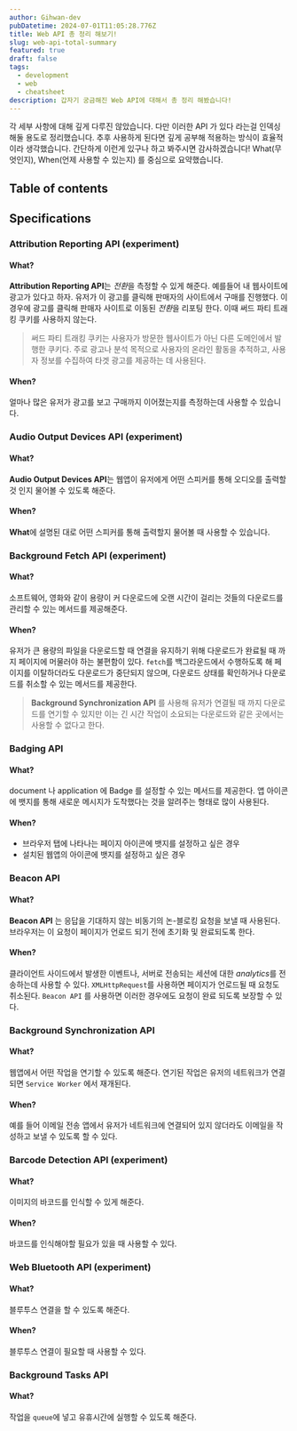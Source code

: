 ```yaml
---
author: Gihwan-dev
pubDatetime: 2024-07-01T11:05:28.776Z
title: Web API 총 정리 해보기!
slug: web-api-total-summary
featured: true
draft: false
tags:
  - development
  - web
  - cheatsheet
description: 갑자기 궁금해진 Web API에 대해서 총 정리 해봤습니다!
---
```


각 세부 사항에 대해 깊게 다루진 않았습니다. 다만 이러한 API 가 있다 라는걸 인덱싱 해둘 용도로 정리했습니다. 추후 사용하게 된다면 깊게 공부해 적용하는 방식이 효율적이라 생각했습니다. 간단하게 이런게 있구나 하고 봐주시면 감사하겠습니다! What(무엇인지), When(언제 사용할 수 있는지) 를 중심으로 요약했습니다.

## Table of contents

## Specifications

### Attribution Reporting API (experiment)

#### What?

**Attribution Reporting API**는 *전환*을 측정할 수 있게 해준다. 예를들어 내 웹사이트에 광고가 있다고 하자. 유저가 이 광고를 클릭해 판매자의 사이트에서 구매를 진행했다. 이 경우에 광고를 클릭해 판매자 사이트로 이동된 *전환*을 리포팅 한다. 이때 써드 파티 트래킹 쿠키를 사용하지 않는다.

> 써드 파티 트래킹 쿠키는 사용자가 방문한 웹사이트가 아닌 다른 도메인에서 발행한 쿠키다. 주로 광고나 분석 목적으로 사용자의 온라인 활동을 추적하고, 사용자 정보를 수집하여 타겟 광고를 제공하는 데 사용된다.

#### When?

얼마나 많은 유저가 광고를 보고 구매까지 이어졌는지를 측정하는데 사용할 수 있습니다.

### Audio Output Devices API (experiment)

#### What?

**Audio Output Devices API**는 웹앱이 유저에게 어떤 스피커를 통해 오디오를 출력할 것 인지 물어볼 수 있도록 해준다.

#### When?

**What**에 설명된 대로 어떤 스피커를 통해 출력할지 물어볼 때 사용할 수 있습니다.

### Background Fetch API (experiment)

#### What?

소프트웨어, 영화와 같이 용량이 커 다운로드에 오랜 시간이 걸리는 것들의 다운로드를 관리할 수 있는 메서드를 제공해준다.

#### When?

유저가 큰 용량의 파일을 다운로드할 때 연결을 유지하기 위해 다운로드가 완료될 때 까지 페이지에 머물러야 하는 불편함이 있다. `fetch`를 백그라운드에서 수행하도록 해 페이지를 이탈하더라도 다운로드가 중단되지 않으며, 다운로드 상태를 확인하거나 다운로드를 취소할 수 있는 메서드를 제공한다.

> **Background Synchronization API** 를 사용해 유저가 연결될 때 까지 다운로드를 연기할 수 있지만 이는 긴 시간 작업이 소요되는 다운로드와 같은 곳에서는 사용할 수 없다고 한다.

### Badging API

#### What?

document 나 application 에 Badge 를 설정할 수 있는 메서드를 제공한다. 앱 아이콘에 뱃지를 통해 새로운 메시지가 도착했다는 것을 알려주는 형태로 많이 사용된다.

#### When?

- 브라우저 탭에 나타나는 페이지 아이콘에 뱃지를 설정하고 싶은 경우
- 설치된 웹앱의 아이콘에 뱃지를 설정하고 싶은 경우

### Beacon API

#### What?

**Beacon API** 는 응답을 기대하지 않는 비동기의 논-블로킹 요청을 보낼 때 사용된다. 브라우저는 이 요청이 페이지가 언로드 되기 전에 초기화 및 완료되도록 한다.

#### When?

클라이언트 사이드에서 발생한 이벤트나, 서버로 전송되는 세션에 대한 *analytics*를 전송하는데 사용할 수 있다. `XMLHttpRequest`를 사용하면 페이지가 언로드될 때 요청도 취소된다. `Beacon API` 를 사용하면 이러한 경우에도 요청이 완료 되도록 보장할 수 있다.

### Background Synchronization API

#### What?

웹앱에서 어떤 작업을 연기할 수 있도록 해준다. 연기된 작업은 유저의 네트워크가 연결되면 `Service Worker` 에서 재개된다.

#### When?

예를 들어 이메일 전송 앱에서 유저가 네트워크에 연결되어 있지 않더라도 이메일을 작성하고 보낼 수 있도록 할 수 있다.

### Barcode Detection API (experiment)

#### What?

이미지의 바코드를 인식할 수 있게 해준다.

#### When?

바코드를 인식해야할 필요가 있을 때 사용할 수 있다.

### Web Bluetooth API (experiment)

#### What?

블루투스 연결을 할 수 있도록 해준다.

#### When?

블루투스 연결이 필요할 때 사용할 수 있다.

### Background Tasks API

#### What?

작업을 `queue`에 넣고 유휴시간에 실행할 수 있도록 해준다.
